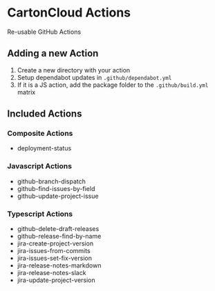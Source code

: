 # CartonCloud Actions

Re-usable GitHub Actions

## Adding a new Action

1. Create a new directory with your action
2. Setup dependabot updates in `.github/dependabot.yml`
3. If it is a JS action, add the package folder to the `.github/build.yml` matrix

## Included Actions

### Composite Actions

- deployment-status

### Javascript Actions

- github-branch-dispatch
- github-find-issues-by-field
- github-update-project-issue

### Typescript Actions

- github-delete-draft-releases
- github-release-find-by-name
- jira-create-project-version
- jira-issues-from-commits
- jira-issues-set-fix-version
- jira-release-notes-markdown
- jira-release-notes-slack
- jira-update-project-version
